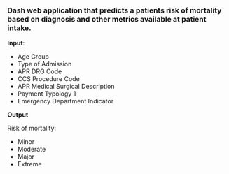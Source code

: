 ### Dash web application that predicts a patients risk of mortality based on diagnosis and other metrics available at patient intake.


**Input**:
- Age Group
- Type of Admission
- APR DRG Code
- CCS Procedure Code
- APR Medical Surgical Description
- Payment Typology 1
- Emergency Department Indicator

**Output**

Risk of mortality:
- Minor
- Moderate
- Major
- Extreme
